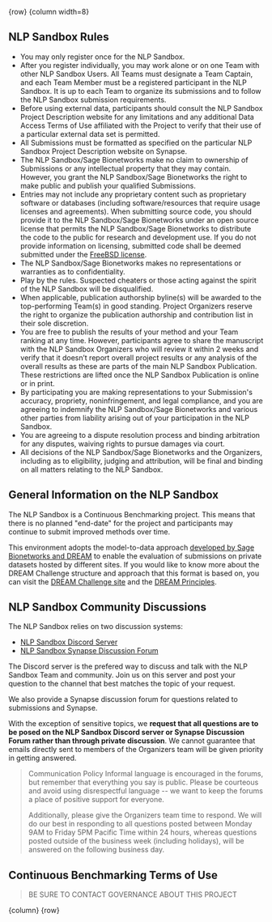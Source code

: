 <!-- markdownlint-disable-next-line first-line-h1 -->
{row}
{column width=8}

## NLP Sandbox Rules

- You may only register once for the NLP Sandbox.
- After you register individually, you may work alone or on one Team with other NLP Sandbox Users. All Teams must designate a Team Captain, and each Team Member must be a registered participant in the NLP Sandbox. It is up to each Team to organize its submissions and to follow the NLP Sandbox submission requirements.
- Before using external data, participants should consult the NLP Sandbox Project Description website for any limitations and any additional Data Access Terms of Use affiliated with the Project to verify that their use of a particular external data set is permitted.
- All Submissions must be formatted as specified on the particular NLP Sandbox Project Description website on Synapse.
- The NLP Sandbox/Sage Bionetworks make no claim to ownership of Submissions or any intellectual property that they may contain. However, you grant the NLP Sandbox/Sage Bionetworks the right to make public and publish your qualified Submissions.
- Entries may not include any proprietary content such as proprietary software or databases (including software/resources that require usage licenses and agreements). When submitting source code, you should provide it to the NLP Sandbox/Sage Bionetworks under an open source license that permits the NLP Sandbox/Sage Bionetworks to distribute the code to the public for research and development use. If you do not provide information on licensing, submitted code shall be deemed submitted under the [FreeBSD license](http://www.linfo.org/bsdlicense.html).
- The NLP Sandbox/Sage Bionetworks makes no representations or warranties as to confidentiality.
- Play by the rules. Suspected cheaters or those acting against the spirit of the NLP Sandbox will be disqualified.
- When applicable, publication authorship byline(s) will be awarded to the top-performing Team(s) in good standing. Project Organizers reserve the right to organize the publication authorship and contribution list in their sole discretion.
- You are free to publish the results of your method and your Team ranking at any time. However, participants agree to share the manuscript with the NLP Sandbox Organizers who will review it within 2 weeks and verify that it doesn’t report overall project results or any analysis of the overall results as these are parts of the main NLP Sandbox Publication. These restrictions are lifted once the NLP Sandbox Publication is online or in print.
- By participating you are making representations to your Submission's accuracy, propriety, noninfringement, and legal compliance, and you are agreeing to indemnify the NLP Sandbox/Sage Bionetworks and various other parties from liability arising out of your participation in the NLP Sandbox.
- You are agreeing to a dispute resolution process and binding arbitration for any disputes, waiving rights to pursue damages via court.
- All decisions of the NLP Sandbox/Sage Bionetworks and the Organizers, including as to eligibility, judging and attribution, will be final and binding on all matters relating to the NLP Sandbox.

## General Information on the NLP Sandbox

The NLP Sandbox is a Continuous Benchmarking project. This means that there is no planned "end-date" for the project and participants may continue to submit improved methods over time.

This environment adopts the model-to-data approach [developed by Sage Bionetworks and DREAM](https://www.nature.com/articles/nbt.4128) to enable the evaluation of submissions on private datasets hosted by different sites. If you would like to know more about the DREAM Challenge structure and approach that this format is based on, you can visit the [DREAM Challenge site](http://dreamchallenges.org) and the [DREAM Principles](https://www.synapse.org/#!Synapse:syn6182468/wiki/401779).

## NLP Sandbox Community Discussions

The NLP Sandbox relies on two discussion systems:

- [NLP Sandbox Discord Server]
- [NLP Sandbox Synapse Discussion Forum]

The Discord server is the prefered way to discuss and talk with the NLP Sandbox Team and community. Join us on this server and post your question to the channel that best matches the topic of your request.

We also provide a Synapse discussion forum for questions related to submissions and Synapse.

With the exception of sensitive topics, we **request that all questions are to be posed on the NLP Sandbox Discord server or Synapse Discussion Forum rather than through private discussion**. We cannot guarantee that emails directly sent to members of the Organizers team will be given priority in getting answered.

> Communication Policy Informal language is encouraged in the forums, but remember that everything you say is public. Please be courteous and avoid using disrespectful language -- we want to keep the forums a place of positive support for everyone.
>
> Additionally, please give the Organizers team time to respond. We will do our best in responding to all questions posted between Monday 9AM to Friday 5PM Pacific Time within 24 hours, whereas questions posted outside of the business week (including holidays), will be answered on the following business day.

## Continuous Benchmarking Terms of Use

> BE SURE TO CONTACT GOVERNANCE ABOUT THIS PROJECT

{column}
{row}

<!-- Links -->

[NLP Sandbox Discord Server]: https://discord.gg/Zb4ymtF
[NLP Sandbox Synapse Discussion Forum]: https://www.synapse.org/#!Synapse:syn22277123/discussion/default
